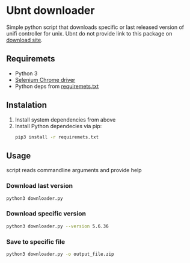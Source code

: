# Ubnt downloader

Simple python script that downloads specific or last released
version of unifi controller for unix. Ubnt do not provide link to 
this package on [download site](https://www.ubnt.com/download/unifi).

## Requiremets

 * Python 3
 * [Selenium Chrome driver](https://sites.google.com/a/chromium.org/chromedriver/)
 * Python deps from [requiremets.txt](requiremets.txt)
 
## Instalation

 1. Install system dependencies from above
 1. Install Python dependecies via pip:
     ```bash
    pip3 install -r requiremets.txt
    ```

## Usage

script reads commandline arguments and provide help

### Download last version

```bash
python3 downloader.py 
```

### Download specific version

```bash
python3 downloader.py --version 5.6.36
```

### Save to specific file

```bash
python3 downloader.py -o output_file.zip
```

